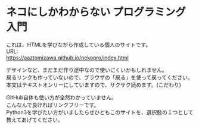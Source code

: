 # ネコにしかわからない プログラミング入門

これは、HTMLを学びながら作成している個人のサイトです。<br>
URL:<br>
https://aaztomizawa.github.io/nekopro/index.html

デザインなど、まだまだ作り途中なので使いにくいかもしれません。<br>
戻るリンクも作っていないので、ブラウザの「戻る」を使って戻ってください。<br>
本文はテキストオンリーにしていますので、サクサク読めます。(こだわり)

GitHub自体も使い方が全然わかっていません。<br>
こんなんで良ければリンクフリーです。<br>
Python3を学びたい方がいましたらぜひともこのサイトを、選択肢の１つとして教えてあげてください。
